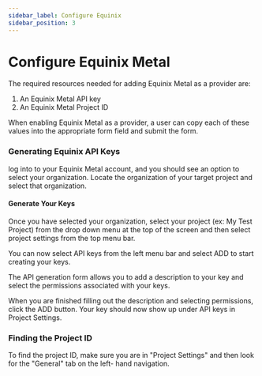 ```yaml
---
sidebar_label: Configure Equinix
sidebar_position: 3
---
```



# Configure Equinix Metal
The required resources needed for adding Equinix Metal as a provider are:

1. An Equinix Metal API key
2. An Equinix Metal Project ID

When enabling Equinix Metal as a provider, a user can copy each of these values into the appropriate form field and submit the form.


### Generating Equinix API Keys
log into to your Equinix Metal account, and you should see an option to select your organization. Locate the organization of your target project and select that organization.


#### Generate Your Keys
Once you have selected your organization, select your project (ex: My Test Project) from the drop down menu at the top of the screen and then select project settings from the top menu bar.


You can now select API keys from the left menu bar and select ADD to start creating your keys.

The API generation form allows you to add a description to your key and select the permissions associated with your keys.

When you are finished filling out the description and selecting permissions, click the ADD button. Your key should now show up under API keys in Project Settings.

### Finding the Project ID
To find the project ID, make sure you are in "Project Settings" and then look for the "General" tab on the left- hand navigation.


